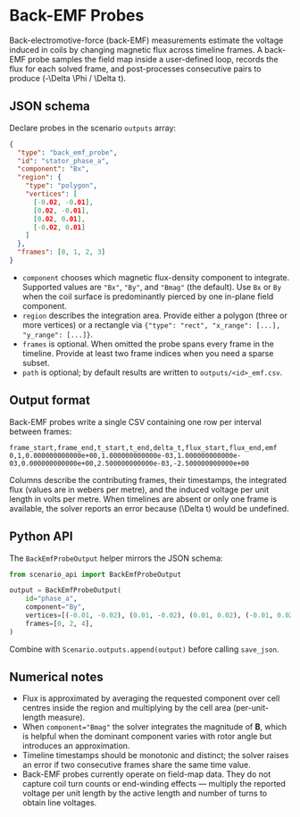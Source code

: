 # Back-EMF Probes

Back-electromotive-force (back-EMF) measurements estimate the voltage induced in
coils by changing magnetic flux across timeline frames. A back-EMF probe samples
the field map inside a user-defined loop, records the flux for each solved frame,
and post-processes consecutive pairs to produce \(-\Delta \Phi / \Delta t\).

## JSON schema

Declare probes in the scenario `outputs` array:

```json
{
  "type": "back_emf_probe",
  "id": "stator_phase_a",
  "component": "Bx",
  "region": {
    "type": "polygon",
    "vertices": [
      [-0.02, -0.01],
      [0.02, -0.01],
      [0.02, 0.01],
      [-0.02, 0.01]
    ]
  },
  "frames": [0, 1, 2, 3]
}
```

* `component` chooses which magnetic flux-density component to integrate.
  Supported values are `"Bx"`, `"By"`, and `"Bmag"` (the default). Use `Bx`
  or `By` when the coil surface is predominantly pierced by one in-plane field
  component.
* `region` describes the integration area. Provide either a polygon (three or
  more vertices) or a rectangle via `{"type": "rect", "x_range": [...],
  "y_range": [...]}`.
* `frames` is optional. When omitted the probe spans every frame in the
  timeline. Provide at least two frame indices when you need a sparse subset.
* `path` is optional; by default results are written to
  `outputs/<id>_emf.csv`.

## Output format

Back-EMF probes write a single CSV containing one row per interval between
frames:

```text
frame_start,frame_end,t_start,t_end,delta_t,flux_start,flux_end,emf
0,1,0.000000000000e+00,1.000000000000e-03,1.000000000000e-03,0.000000000000e+00,2.500000000000e-03,-2.500000000000e+00
```

Columns describe the contributing frames, their timestamps, the integrated flux
(values are in webers per metre), and the induced voltage per unit length in
volts per metre. When timelines are absent or only one frame is available, the
solver reports an error because \(\Delta t\) would be undefined.

## Python API

The `BackEmfProbeOutput` helper mirrors the JSON schema:

```python
from scenario_api import BackEmfProbeOutput

output = BackEmfProbeOutput(
    id="phase_a",
    component="By",
    vertices=[(-0.01, -0.02), (0.01, -0.02), (0.01, 0.02), (-0.01, 0.02)],
    frames=[0, 2, 4],
)
```

Combine with `Scenario.outputs.append(output)` before calling `save_json`.

## Numerical notes

* Flux is approximated by averaging the requested component over cell centres
  inside the region and multiplying by the cell area (per-unit-length measure).
* When `component="Bmag"` the solver integrates the magnitude of **B**, which is
  helpful when the dominant component varies with rotor angle but introduces an
  approximation.
* Timeline timestamps should be monotonic and distinct; the solver raises an
  error if two consecutive frames share the same time value.
* Back-EMF probes currently operate on field-map data. They do not capture coil
  turn counts or end-winding effects — multiply the reported voltage per unit
  length by the active length and number of turns to obtain line voltages.
